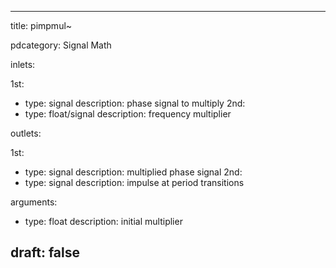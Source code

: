 --- 


title: pimpmul~

pdcategory: Signal Math

inlets:

  1st:
  - type: signal
    description: phase signal to multiply
  2nd:
  - type: float/signal
    description: frequency multiplier

outlets:

  1st:
  - type: signal
    description: multiplied phase signal
  2nd:
  - type: signal
    description: impulse at period transitions

arguments:
  - type: float
    description: initial multiplier





draft: false
---
